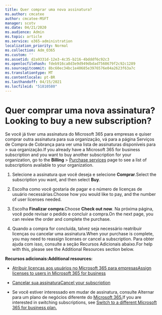 ```yaml
---
title: Quer comprar uma nova assinatura?
ms.author: cmcatee
author: cmcatee-MSFT
manager: scotv
ms.date: 04/21/2020
ms.audience: Admin
ms.topic: article
ms.service: o365-administration
localization_priority: Normal
ms.collection: Adm_O365
ms.custom: ''
ms.assetid: d2a9331d-12e3-4c35-b216-4bdddf6c92c3
ms.openlocfilehash: fdeb916ca8d3e9d949dbdad7560679f2c92c1289
ms.sourcegitcommit: 8bc60ec34bc1e40685e3976576e04a2623f63a7c
ms.translationtype: MT
ms.contentlocale: pt-BR
ms.lasthandoff: 04/15/2021
ms.locfileid: "51810580"
---
```

# <a name="looking-to-buy-a-new-subscription"></a><span data-ttu-id="d58a8-102">Quer comprar uma nova assinatura?</span><span class="sxs-lookup"><span data-stu-id="d58a8-102">Looking to buy a new subscription?</span></span>

<span data-ttu-id="d58a8-103">Se você já tiver uma assinatura do Microsoft 365 para empresas e  quiser comprar outra assinatura para sua organização, vá para a página Serviços de Compra de Cobrança para ver uma lista de assinaturas disponíveis para \> [](https://go.microsoft.com/fwlink/p/?linkid=868433) sua organização.</span><span class="sxs-lookup"><span data-stu-id="d58a8-103">If you already have a Microsoft 365 for business subscription and you want to buy another subscription for your organization, go to the **Billing** \> [Purchase services](https://go.microsoft.com/fwlink/p/?linkid=868433) page to see a list of subscriptions available to your organization.</span></span>
 
1. <span data-ttu-id="d58a8-104">Selecione a assinatura que você deseja e selecione **Comprar**.</span><span class="sxs-lookup"><span data-stu-id="d58a8-104">Select the subscription you want, and then select **Buy**.</span></span>

2. <span data-ttu-id="d58a8-105">Escolha como você gostaria de pagar e o número de licenças de usuário necessárias.</span><span class="sxs-lookup"><span data-stu-id="d58a8-105">Choose how you would like to pay, and the number of user licenses needed.</span></span>

3. <span data-ttu-id="d58a8-106">Escolha **Finalizar compra**.</span><span class="sxs-lookup"><span data-stu-id="d58a8-106">Choose **Check out now**.</span></span> <span data-ttu-id="d58a8-107">Na próxima página, você pode revisar o pedido e concluir a compra.</span><span class="sxs-lookup"><span data-stu-id="d58a8-107">On the next page, you can review the order and complete the purchase.</span></span>

4. <span data-ttu-id="d58a8-108">Quando a compra for concluída, talvez seja necessário reatribuir licenças ou cancelar uma assinatura.</span><span class="sxs-lookup"><span data-stu-id="d58a8-108">When your purchase is complete, you may need to reassign licenses or cancel a subscription.</span></span> <span data-ttu-id="d58a8-109">Para obter ajuda com isso, consulte a seção Recursos Adicionais abaixo.</span><span class="sxs-lookup"><span data-stu-id="d58a8-109">For help with this, please see the Additional Resources section below.</span></span>

 <span data-ttu-id="d58a8-110">**Recursos adicionais:**</span><span class="sxs-lookup"><span data-stu-id="d58a8-110">**Additional resources:**</span></span>
  
- [<span data-ttu-id="d58a8-111">Atribuir licenças aos usuários no Microsoft 365 para empresas</span><span class="sxs-lookup"><span data-stu-id="d58a8-111">Assign licenses to users in Microsoft 365 for business</span></span>](https://docs.microsoft.com/microsoft-365/admin/add-users/add-users)
    
- [<span data-ttu-id="d58a8-112">Cancelar sua assinatura</span><span class="sxs-lookup"><span data-stu-id="d58a8-112">Cancel your subscription</span></span>](https://docs.microsoft.com/microsoft-365/commerce/subscriptions/cancel-your-subscription)
    
- <span data-ttu-id="d58a8-113">Se você estiver interessado em mudar de assinatura, consulte Alternar para um plano de negócios diferente do [Microsoft 365.](https://docs.microsoft.com/microsoft-365/commerce/subscriptions/switch-to-a-different-plan)</span><span class="sxs-lookup"><span data-stu-id="d58a8-113">If you are interested in switching subscriptions, see [Switch to a different Microsoft 365 for business plan.](https://docs.microsoft.com/microsoft-365/commerce/subscriptions/switch-to-a-different-plan)</span></span>